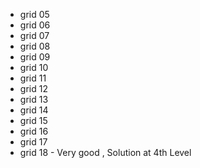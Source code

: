  - grid 05
 - grid 06
 - grid 07
 - grid 08
 - grid 09
 - grid 10
 - grid 11
 - grid 12
 - grid 13
 - grid 14
 - grid 15
 - grid 16
 - grid 17
 - grid 18 - Very good , Solution at 4th Level
